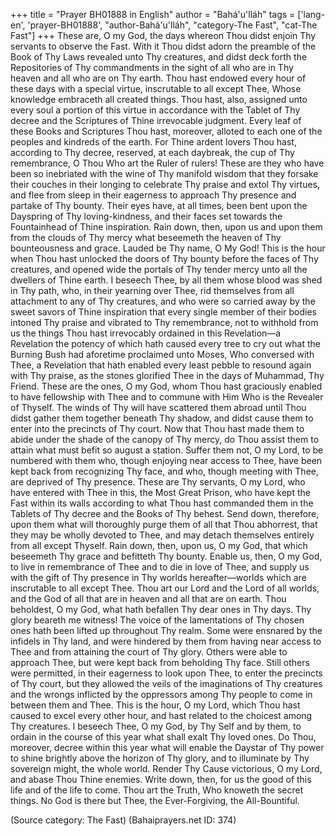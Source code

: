 +++
title = "Prayer BH01888 in English"
author = "Bahá'u'lláh"
tags = ['lang-en', 'prayer-BH01888', "author-Bahá'u'lláh", "category-The Fast", "cat-The Fast"]
+++
These are, O my God, the days whereon Thou didst enjoin Thy servants to observe the Fast.  With it Thou didst adorn the preamble of the Book of Thy Laws revealed unto Thy creatures, and didst deck forth the Repositories of Thy commandments in the sight of all who are in Thy heaven and all who are on Thy earth.  Thou hast endowed every hour of these days with a special virtue, inscrutable to all except Thee, Whose knowledge embraceth all created things.  Thou hast, also, assigned unto every soul a portion of this virtue in accordance with the Tablet of Thy decree and the Scriptures of Thine irrevocable judgment.  Every leaf of these Books and Scriptures Thou hast, moreover, alloted to each one of the peoples and kindreds of the earth.
For Thine ardent lovers Thou hast, according to Thy decree, reserved, at each daybreak, the cup of Thy remembrance, O Thou Who art the Ruler of rulers!  These are they who have been so inebriated with the wine of Thy manifold wisdom that they forsake their couches in their longing to celebrate Thy praise and extol Thy virtues, and flee from sleep in their eagerness to approach Thy presence and partake of Thy bounty.  Their eyes have, at all times, been bent upon the Dayspring of Thy loving-kindness, and their faces set towards the Fountainhead of Thine inspiration.  Rain down, then, upon us and upon them from the clouds of Thy mercy what beseemeth the heaven of Thy bounteousness and grace.
Lauded be Thy name, O My God!  This is the hour when Thou hast unlocked the doors of Thy bounty before the faces of Thy creatures, and opened wide the portals of Thy tender mercy unto all the dwellers of Thine earth.  I beseech Thee, by all them whose blood was shed in Thy path, who, in their yearning over Thee, rid themselves from all attachment to any of Thy creatures, and who were so carried away by the sweet savors of Thine inspiration that every single member of their bodies intoned Thy praise and vibrated to Thy remembrance, not to withhold from us the things Thou hast irrevocably ordained in this Revelation—a Revelation the potency of which hath caused every tree to cry out what the Burning Bush had aforetime proclaimed unto Moses, Who conversed with Thee, a Revelation that hath enabled every least pebble to resound again with Thy praise, as the stones glorified Thee in the days of Muhammad, Thy Friend.
These are the ones, O my God, whom Thou hast graciously enabled to have fellowship with Thee and to commune with Him Who is the Revealer of Thyself.  The winds of Thy will have scattered them abroad until Thou didst gather them together beneath Thy shadow, and didst cause them to enter into the precincts of Thy court.  Now that Thou hast made them to abide under the shade of the canopy of Thy mercy, do Thou assist them to attain what must befit so august a station.  Suffer them not, O my Lord, to be numbered with them who, though enjoying near access to Thee, have been kept back from recognizing Thy face, and who, though meeting with Thee, are deprived of Thy presence.
These are Thy servants, O my Lord, who have entered with Thee in this, the Most Great Prison, who have kept the Fast within its walls according to what Thou hast commanded them in the Tablets of Thy decree and the Books of Thy behest.  Send down, therefore, upon them what will thoroughly purge them of all that Thou abhorrest, that they may be wholly devoted to Thee, and may detach themselves entirely from all except Thyself.
Rain down, then, upon us, O my God, that which beseemeth Thy grace and befitteth Thy bounty.  Enable us, then, O my God, to live in remembrance of Thee and to die in love of Thee, and supply us with the gift of Thy presence in Thy worlds hereafter—worlds which are inscrutable to all except Thee.  Thou art our Lord and the Lord of all worlds, and the God of all that are in heaven and all that are on earth.
Thou beholdest, O my God, what hath befallen Thy dear ones in Thy days.  Thy glory beareth me witness!  The voice of the lamentations of Thy chosen ones hath been lifted up throughout Thy realm.  Some were ensnared by the infidels in Thy land, and were hindered by them from having near access to Thee and from attaining the court of Thy glory. Others were able to approach Thee, but were kept back from beholding Thy face.  Still others were permitted, in their eagerness to look upon Thee, to enter the precincts of Thy court, but they allowed the veils of the imaginations of Thy creatures and the wrongs inflicted by the oppressors among Thy people to come in between them and Thee.
This is the hour, O my Lord, which Thou hast caused to excel every other hour, and hast related to the choicest among Thy creatures.  I beseech Thee, O my God, by Thy Self and by them, to ordain in the course of this year what shall exalt Thy loved ones.  Do Thou, moreover, decree within this year what will enable the Daystar of Thy power to shine brightly above the horizon of Thy glory, and to illuminate by Thy sovereign might, the whole world.
Render Thy Cause victorious, O my Lord, and abase Thou Thine enemies. Write down, then, for us the good of this life and of the life to come.  Thou art the Truth, Who knoweth the secret things.  No God is there but Thee, the Ever-Forgiving, the All-Bountiful.

(Source category: The Fast)
(Bahaiprayers.net ID: 374)
